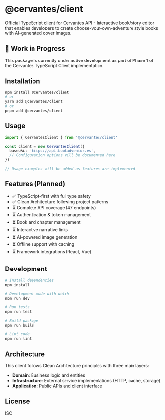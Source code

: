 # @cervantes/client

Official TypeScript client for Cervantes API - Interactive book/story editor that enables developers to create choose-your-own-adventure style books with AI-generated cover images.

## 🚧 Work in Progress

This package is currently under active development as part of Phase 1 of the Cervantes TypeScript Client implementation.

## Installation

```bash
npm install @cervantes/client
# or
yarn add @cervantes/client
# or
pnpm add @cervantes/client
```

## Usage

```typescript
import { CervantesClient } from '@cervantes/client'

const client = new CervantesClient({
  baseURL: 'https://api.bookadventur.es',
  // Configuration options will be documented here
})

// Usage examples will be added as features are implemented
```

## Features (Planned)

- ✅ TypeScript-first with full type safety
- ✅ Clean Architecture following project patterns
- ⏳ Complete API coverage (47 endpoints)
- ⏳ Authentication & token management
- ⏳ Book and chapter management
- ⏳ Interactive narrative links
- ⏳ AI-powered image generation
- ⏳ Offline support with caching
- ⏳ Framework integrations (React, Vue)

## Development

```bash
# Install dependencies
npm install

# Development mode with watch
npm run dev

# Run tests
npm run test

# Build package
npm run build

# Lint code
npm run lint
```

## Architecture

This client follows Clean Architecture principles with three main layers:

- **Domain**: Business logic and entities
- **Infrastructure**: External service implementations (HTTP, cache, storage)
- **Application**: Public APIs and client interface

## License

ISC